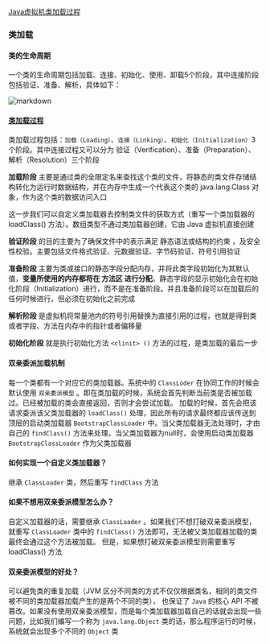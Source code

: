 [Java虚拟机类加载过程](http://ddmcc.cn/2021/05/29/jvm-class-file-loading-process/)

### 类加载

#### 类的生命周期

一个类的生命周期包括加载、连接、初始化、使用、卸载5个阶段，其中连接阶段包括验证、准备、解析，具体如下：

![markdown](https://ddmcc-1255635056.file.myqcloud.com/2784440a-9233-4742-bf09-2da0d6e56250.png)


#### [类加载过程](http://ddmcc.cn/2021/05/29/jvm-class-file-loading-process/)

类加载过程包括：`加载（Loading）`、`连接（Linking）`、`初始化（Initialization）`3个阶段。其中连接过程又可以分为
验证（Verification）、准备（Preparation）、解析（Resolution）三个阶段

**加载阶段** 主要是通过类的全限定名来查找这个类的文件，将静态的类文件存储结构转化为运行时数据结构，并在内存中生成一个代表这个类的 java.lang.Class 对象，作为这个类的数据访问入口

这一步我们可以自定义类加载器去控制类文件的获取方式（重写一个类加载器的 loadClass() 方法）。数组类型不通过类加载器创建，它由 Java 虚拟机直接创建

**验证阶段** 的目的主要为了确保文件中的表示满足 静态语法或结构的约束 ，及安全性校验。主要包括文件格式验证、元数据验证、字节码验证、符号引用验证

**准备阶段** 主要为类或接口的静态字段分配内存，并将此类字段初始化为其默认值，**变量所使用的内存都将在 方法区 进行分配**。静态字段的显示初始化会在初始化阶段（Initialization）进行，而不是在准备阶段。并且准备阶段可以在加载后的任何时候进行，但必须在初始化之前完成

**解析阶段** 是虚拟机将常量池内的符号引用替换为直接引用的过程，也就是得到类或者字段、方法在内存中的指针或者偏移量

**初始化阶段** 就是执行初始化方法 `<clinit> ()` 方法的过程，是类加载的最后一步

#### 双亲委派加载机制

每一个类都有一个对应它的类加载器。系统中的 `ClassLoder` 在协同工作的时候会默认使用 `双亲委派模型` 。即在类加载的时候，系统会首先判断当前类是否被加载过。已经被加载的类会直接返回，否则才会尝试加载。
加载的时候，首先会把该请求委派该父类加载器的 `loadClass()` 处理，因此所有的请求最终都应该传送到顶层的启动类加载器 `BootstrapClassLoader` 中。当父类加载器无法处理时，才由自己的 `findClass()` 方法来处理。当父类加载器为null时，会使用启动类加载器 `BootstrapClassLoader` 作为父类加载器

#### 如何实现一个自定义类加载器？

继承 `ClassLoader` 类，然后重写 `findClass` 方法

#### 如果不想用双亲委派模型怎么办？

自定义加载器的话，需要继承 `ClassLoader` 。如果我们不想打破双亲委派模型，就重写 `ClassLoader` 类中的 `findClass()` 方法即可，无法被父类加载器加载的类最终会通过这个方法被加载。
但是，如果想打破双亲委派模型则需要重写 loadClass() 方法

#### 双亲委派模型的好处？

可以避免类的重复加载（JVM 区分不同类的方式不仅仅根据类名，相同的类文件被不同的类加载器加载产生的是两个不同的类），
也保证了 `Java` 的核心 API 不被篡改。如果没有使用双亲委派模型，而是每个类加载器加载自己的话就会出现一些问题，比如我们编写一个称为 `java.lang.Object` 类的话，那么程序运行的时候，系统就会出现多个不同的 `Object` 类
